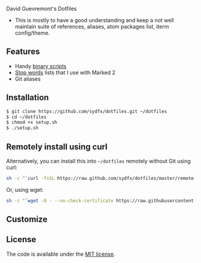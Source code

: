 David Guevremont's Dotfiles

- This is mostly to have a good understanding and keep a not well maintain
suite of references, aliases, atom packages list, iterm config/theme.

<!-- This is a collection of dotfiles and scripts I use for customizing OS X to my liking and setting up the software development tools I use on a day-to-day basis. They should be cloned to your home directory so that the path is `~/dotfiles/`.  The included setup script creates symlinks from your home directory to the files which are located in `~/dotfiles/`.

![Terminal.app](https://raw.github.com/nicksp/dotfiles/master/iterm/nick-terminal.png)

The setup script is smart enough to back up your existing dotfiles into a `~/dotfiles_old/` directory if you already have any dotfiles of the same name as the dotfile symlinks being created in your home directory. -->

<!-- I also prefer `zsh` as my shell of choice. As such, the setup script will also clone the `oh-my-zsh` repository from my GitHub. It then checks to see if `zsh` is installed. If `zsh` is installed, and it is not already configured as the default shell, the setup script will execute a `chsh -s $(which zsh)` command. This changes the default shell to zsh, and takes effect as soon as a new zsh is spawned or on next login. -->

<!-- So, to recap, the install script will:

- back up any existing dotfiles in your home directory to `~/dotfiles_old/`
- create symlinks to the dotfiles in `~/dotfiles/` in your home directory
- clone the `oh-my-zsh` repository from my GitHub (for use with `zsh`)
- check to see if `zsh` is installed, if it isn't, try to install it
- if zsh is installed, run a `chsh -s` to set it as the default shell -->

## Features

- Handy [binary scripts](bin/)
- [Stop words](dict/) lists that I use with Marked 2
- Git aliases
<!-- - zsh aliases -->
<!-- - Custom zsh theme with Git and battery status, etc: [nicktheme](zsh/themes/nick.zsh-theme) -->
<!-- - Sensible [OS X defaults](osx/set-defaults.sh)
- [Install script](setup.sh) -->

## Installation

```sh
$ git clone https://github.com/sydfx/dotfiles.git ~/dotfiles
$ cd ~/dotfiles
$ chmod +x setup.sh
$ ./setup.sh
```

## Remotely install using curl

Alternatively, you can install this into `~/dotfiles` remotely without Git using curl:

```sh
sh -c "`curl -fsSL https://raw.github.com/sydfx/dotfiles/master/remote-setup.sh`"
```

Or, using wget:

```sh
sh -c "`wget -O - --no-check-certificate https://raw.githubusercontent.com/sydfx/dotfiles/master/remote-setup.sh`"
```

## Customize

<!-- ### Local Settings

The dotfiles can be easily extended to suit additional local
requirements by using the following files: -->

<!-- #### `~/.zsh.local`

If the `~/.zsh.local` file exists, it will be automatically sourced
after all the other [shell related files](shell), thus, allowing its
content to add to or overwrite the existing aliases, settings, PATH,
etc. -->

<!-- #### `~/.gitconfig.local`

If the `~/.gitconfig.local` file exists, it will be automatically
included after the configurations from [`~/.gitconfig`](git/gitconfig), thus, allowing
its content to overwrite or add to the existing `git` configurations.

**Note:** Use `~/.gitconfig.local` to store sensitive information such
as the `git` user credentials, e.g.:

```sh
[user]
  name = David Guevremont
  email = info@example.com
``` -->

<!-- ## OS X Defaults

My favorite part of this repo is the [ssh](shell/) aliases, config and added shell fonctions.

## Atom

This is definitely a good text "hackable" editor, really not an IDE, but for base programming that's enough ;-)

## Resources

I actively watch the following repository and add the best changes to this repository:

- [GitHub ❤ ~/](http://dotfiles.github.com/) <= github dotfile portal -->

## License

The code is available under the [MIT license](LICENSE).
